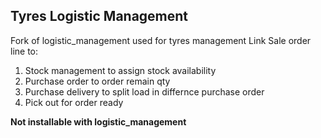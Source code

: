 Tyres Logistic Management
--------
Fork of logistic_management used for tyres management
Link Sale order line to:
 1. Stock management to assign stock availability
 2. Purchase order to order remain qty
 3. Purchase delivery to split load in differnce purchase order
 4. Pick out for order ready

**Not installable with logistic_management**
 
